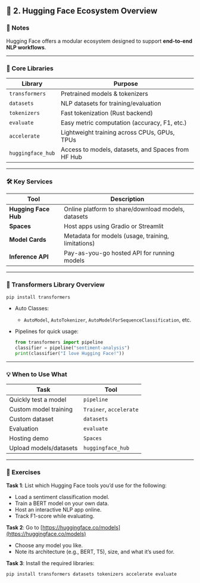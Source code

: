 

## 🔹 **2. Hugging Face Ecosystem Overview**

### 📘 Notes

Hugging Face offers a modular ecosystem designed to support **end-to-end NLP workflows**.

---

### 🧱 Core Libraries

| Library           | Purpose                                            |
| ----------------- | -------------------------------------------------- |
| `transformers`    | Pretrained models & tokenizers                     |
| `datasets`        | NLP datasets for training/evaluation               |
| `tokenizers`      | Fast tokenization (Rust backend)                   |
| `evaluate`        | Easy metric computation (accuracy, F1, etc.)       |
| `accelerate`      | Lightweight training across CPUs, GPUs, TPUs       |
| `huggingface_hub` | Access to models, datasets, and Spaces from HF Hub |

---

### 🛠️ Key Services

| Tool                 | Description                                        |
| -------------------- | -------------------------------------------------- |
| **Hugging Face Hub** | Online platform to share/download models, datasets |
| **Spaces**           | Host apps using Gradio or Streamlit                |
| **Model Cards**      | Metadata for models (usage, training, limitations) |
| **Inference API**    | Pay-as-you-go hosted API for running models        |

---

### 🔧 Transformers Library Overview

```bash
pip install transformers
```

* Auto Classes:

  * `AutoModel`, `AutoTokenizer`, `AutoModelForSequenceClassification`, etc.
* Pipelines for quick usage:

  ```python
  from transformers import pipeline
  classifier = pipeline("sentiment-analysis")
  print(classifier("I love Hugging Face!"))
  ```

---

### 💡 When to Use What

| Task                   | Tool                    |
| ---------------------- | ----------------------- |
| Quickly test a model   | `pipeline`              |
| Custom model training  | `Trainer`, `accelerate` |
| Custom dataset         | `datasets`              |
| Evaluation             | `evaluate`              |
| Hosting demo           | `Spaces`                |
| Upload models/datasets | `huggingface_hub`       |

---

### 🧠 Exercises

**Task 1**: List which Hugging Face tools you’d use for the following:

* Load a sentiment classification model.
* Train a BERT model on your own data.
* Host an interactive NLP app online.
* Track F1-score while evaluating.

**Task 2**: Go to [https://huggingface.co/models](https://huggingface.co/models)

* Choose any model you like.
* Note its architecture (e.g., BERT, T5), size, and what it’s used for.

**Task 3**: Install the required libraries:

```bash
pip install transformers datasets tokenizers accelerate evaluate
```
